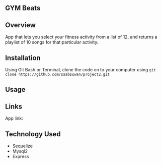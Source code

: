 ## GYM Beats

## Overview

App that lets you select your fitness activity from a list of 12, and returns a playlist of 10 songs for that particular activity.

## Installation

Using Git Bash or Terminal, clone the code on to your computer using `git clone https://github.com/saabsuwan/project2.git`

## Usage

<!-- descprition /pics to do -->

## Links

App link:

## Technology Used

- Sequelize
- Mysql2
- Express
